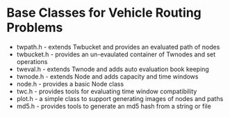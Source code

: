 # Base Classes for Vehicle Routing Problems

 * twpath.h - extends Twbucket and provides an evaluated path of nodes
 * twbucket.h - provides an un-evaulated container of Twnodes and set operations
 * tweval.h - extends Twnode and adds auto evaluation book keeping
 * twnode.h - extends Node and adds capacity and time windows
 * node.h - provides a basic Node class
 * twc.h - provides tools for evaluating time window compatibility
 * plot.h - a simple class to support generating images of nodes and paths
 * md5.h - provides tools to generate an md5 hash from a string or file

